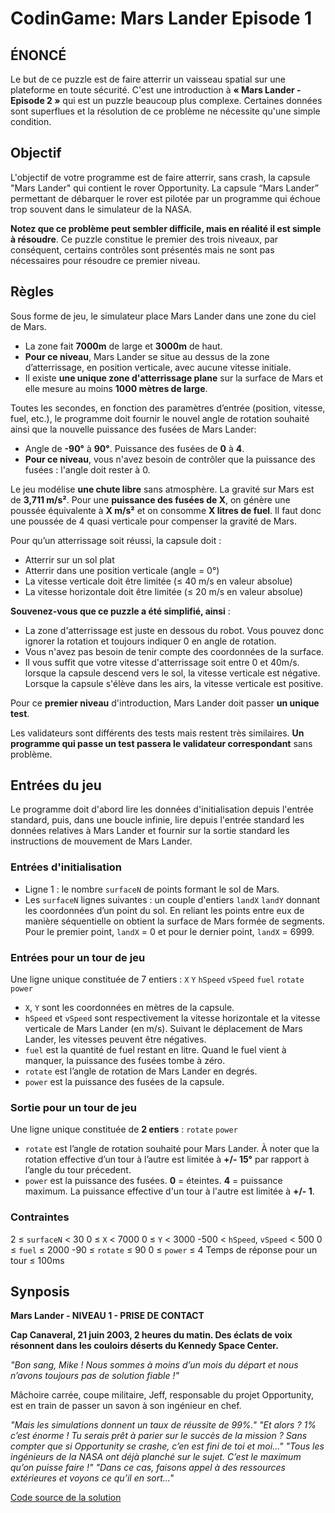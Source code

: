 # CodinGame: Mars Lander Episode 1

## ÉNONCÉ

Le but de ce puzzle est de faire atterrir un vaisseau spatial sur une plateforme en toute sécurité. C'est une introduction à **« Mars Lander - Episode 2 »** qui est un puzzle beaucoup plus complexe. Certaines données sont superflues et la résolution de ce problème ne nécessite qu'une simple condition.

## Objectif

L'objectif de votre programme est de faire atterrir, sans crash, la capsule "Mars Lander" qui contient le rover Opportunity. La capsule “Mars Lander” permettant de débarquer le rover est pilotée par un programme qui échoue trop souvent dans le simulateur de la NASA.

**Notez que ce problème peut sembler difficile, mais en réalité il est simple à résoudre**. Ce puzzle constitue le premier des trois niveaux, par conséquent, certains contrôles sont présentés mais ne sont pas nécessaires pour résoudre ce premier niveau.

## Règles

Sous forme de jeu, le simulateur place Mars Lander dans une zone du ciel de Mars.
- La zone fait **7000m** de large et **3000m** de haut.
- **Pour ce niveau**, Mars Lander se situe au dessus de la zone d’atterrissage, en position verticale, avec aucune vitesse initiale.
- Il existe **une unique zone d'atterrissage plane** sur la surface de Mars et elle mesure au moins **1000 mètres de large**.

Toutes les secondes, en fonction des paramètres d’entrée (position, vitesse, fuel, etc.), le programme doit fournir le nouvel angle de rotation souhaité ainsi que la nouvelle puissance des fusées de Mars Lander:
- Angle de **-90°** à **90°**. Puissance des fusées de **0** à **4**.
- **Pour ce niveau**, vous n'avez besoin de contrôler que la puissance des fusées : l'angle doit rester à 0.

Le jeu modélise **une chute libre** sans atmosphère. La gravité sur Mars est de **3,711 m/s²**. Pour une **puissance des fusées de X**, on génère une poussée équivalente à **X m/s²** et on consomme **X litres de fuel**. Il faut donc une poussée de 4 quasi verticale pour compenser la gravité de Mars.

Pour qu’un atterrissage soit réussi, la capsule doit :
- Atterrir sur un sol plat
- Atterrir dans une position verticale (angle = 0°)
- La vitesse verticale doit être limitée (≤ 40 m/s en valeur absolue)
- La vitesse horizontale doit être limitée (≤ 20 m/s en valeur absolue)

**Souvenez-vous que ce puzzle a été simplifié, ainsi** :
- La zone d'atterrissage est juste en dessous du robot. Vous pouvez donc ignorer la rotation et toujours indiquer 0 en angle de rotation.
- Vous n'avez pas besoin de tenir compte des coordonnées de la surface.
- Il vous suffit que votre vitesse d'atterrissage soit entre 0 et 40m/s.
lorsque la capsule descend vers le sol, la vitesse verticale est négative. Lorsque la capsule s'élève dans les airs, la vitesse verticale est positive.

Pour ce **premier niveau** d'introduction, Mars Lander doit passer **un unique test**.

Les validateurs sont différents des tests mais restent très similaires. **Un programme qui passe un test passera le validateur correspondant** sans problème.

## Entrées du jeu

Le programme doit d'abord lire les données d'initialisation depuis l'entrée standard, puis, dans une boucle infinie, lire depuis l'entrée standard les données relatives à Mars Lander et fournir sur la sortie standard les instructions de mouvement de Mars Lander.

### Entrées d'initialisation

- Ligne 1 : le nombre `surfaceN` de points formant le sol de Mars.
- Les `surfaceN` lignes suivantes : un couple d'entiers `landX` `landY` donnant les coordonnées d’un point du sol. En reliant les points entre eux de manière séquentielle on obtient la surface de Mars formée de segments. Pour le premier point, `landX` = 0 et pour le dernier point, `landX` = 6999.

### Entrées pour un tour de jeu
Une ligne unique constituée de 7 entiers : `X` `Y` `hSpeed` `vSpeed` `fuel` `rotate` `power`
- `X`, `Y` sont les coordonnées en mètres de la capsule.
- `hSpeed` et `vSpeed` sont respectivement la vitesse horizontale et la vitesse verticale de Mars Lander (en m/s). Suivant le déplacement de Mars Lander, les vitesses peuvent être négatives.
- `fuel` est la quantité de fuel restant en litre. Quand le fuel vient à manquer, la puissance des fusées tombe à zéro.
- `rotate` est l’angle de rotation de Mars Lander en degrés.
- `power` est la puissance des fusées de la capsule.

### Sortie pour un tour de jeu
Une ligne unique constituée de **2 entiers** : `rotate` `power`
- `rotate` est l’angle de rotation souhaité pour Mars Lander. À noter que la rotation effective d’un tour à l’autre est limitée à **+/- 15°** par rapport à l’angle du tour précedent.
- `power` est la puissance des fusées. **0** = éteintes. **4** = puissance maximum. La puissance effective d'un tour à l'autre est limitée à **+/- 1**.

### Contraintes
2 ≤ `surfaceN` < 30
0 ≤ `X` < 7000
0 ≤ `Y` < 3000
-500 < `hSpeed`, `vSpeed` < 500
0 ≤ `fuel` ≤ 2000
-90 ≤ `rotate` ≤ 90
0 ≤ `power` ≤ 4
Temps de réponse pour un tour ≤ 100ms

## Synposis

**Mars Lander - NIVEAU 1 - PRISE DE CONTACT**

**Cap Canaveral, 21 juin 2003, 2 heures du matin. Des éclats de voix résonnent dans les couloirs déserts du Kennedy Space Center.**
 
*"Bon sang, Mike ! Nous sommes à moins d’un mois du départ et nous n’avons toujours pas de solution fiable !"*
 
Mâchoire carrée, coupe militaire, Jeff, responsable du projet Opportunity, est en train de passer un savon à son ingénieur en chef.

*"Mais les simulations donnent un taux de réussite de 99%."*
*"Et alors ? 1% c’est énorme ! Tu serais prêt à parier sur le succès de la mission ? Sans compter que si Opportunity se crashe, c’en est fini de toi et moi..."*
*"Tous les ingénieurs de la NASA ont déjà planché sur le sujet. C’est le maximum qu’on puisse faire !"*
*"Dans ce cas, faisons appel à des ressources extérieures et voyons ce qu’il en sort..."*

[Code source de la solution](https://github.com/Kous92/CodinGame-Swift-FR-/blob/main/Puzzles%20classiques/Facile/Mars%20Lander%20-%20Episode%201/marslanderEP1.swift)